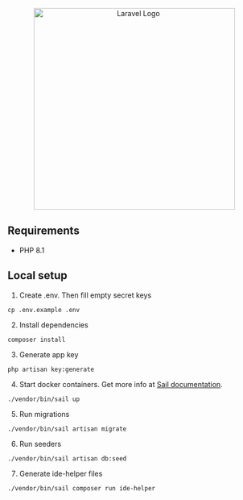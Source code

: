 <p align="center"><a href="https://laravel.com" target="_blank"><img src="https://raw.githubusercontent.com/laravel/art/master/logo-lockup/5%20SVG/2%20CMYK/1%20Full%20Color/laravel-logolockup-cmyk-red.svg" width="400" alt="Laravel Logo"></a></p>

## Requirements
- PHP 8.1

## Local setup

1. Create .env. Then fill empty secret keys
```shell
cp .env.example .env
```
2. Install dependencies
```shell
composer install
```
3. Generate app key
```shell
php artisan key:generate
```
4. Start docker containers. Get more info at [Sail documentation](https://laravel.com/docs/9.x/sail).
```shell
./vendor/bin/sail up
```
5. Run migrations
```shell
./vendor/bin/sail artisan migrate
```
6. Run seeders
```shell
./vendor/bin/sail artisan db:seed
```
7. Generate ide-helper files
```shell
./vendor/bin/sail composer run ide-helper
```
